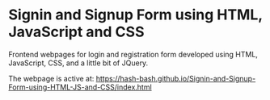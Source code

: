 # Signin and Signup Form using HTML, JavaScript and CSS
Frontend webpages for login and registration form developed using HTML, JavaScript, CSS, and a little bit of JQuery.

The webpage is active at: https://hash-bash.github.io/Signin-and-Signup-Form-using-HTML-JS-and-CSS/index.html
